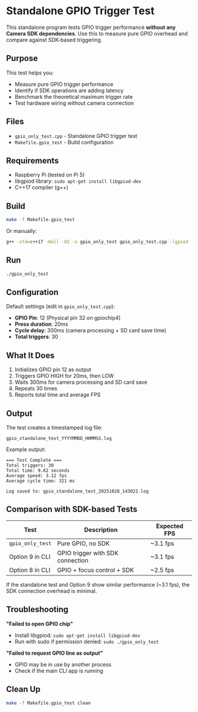 # Standalone GPIO Trigger Test

This standalone program tests GPIO trigger performance **without any Camera SDK dependencies**. Use this to measure pure GPIO overhead and compare against SDK-based triggering.

## Purpose

This test helps you:
- Measure pure GPIO trigger performance
- Identify if SDK operations are adding latency
- Benchmark the theoretical maximum trigger rate
- Test hardware wiring without camera connection

## Files

- `gpio_only_test.cpp` - Standalone GPIO trigger test
- `Makefile.gpio_test` - Build configuration

## Requirements

- Raspberry Pi (tested on Pi 5)
- libgpiod library: `sudo apt-get install libgpiod-dev`
- C++17 compiler (g++)

## Build

```bash
make -f Makefile.gpio_test
```

Or manually:
```bash
g++ -std=c++17 -Wall -O2 -o gpio_only_test gpio_only_test.cpp -lgpiod
```

## Run

```bash
./gpio_only_test
```

## Configuration

Default settings (edit in `gpio_only_test.cpp`):
- **GPIO Pin**: 12 (Physical pin 32 on gpiochip4)
- **Press duration**: 20ms
- **Cycle delay**: 300ms (camera processing + SD card save time)
- **Total triggers**: 30

## What It Does

1. Initializes GPIO pin 12 as output
2. Triggers GPIO HIGH for 20ms, then LOW
3. Waits 300ms for camera processing and SD card save
4. Repeats 30 times
5. Reports total time and average FPS

## Output

The test creates a timestamped log file:
```
gpio_standalone_test_YYYYMMDD_HHMMSS.log
```

Example output:
```
=== Test Complete ===
Total triggers: 30
Total time: 9.62 seconds
Average speed: 3.12 fps
Average cycle time: 321 ms

Log saved to: gpio_standalone_test_20251028_143022.log
```

## Comparison with SDK-based Tests

| Test | Description | Expected FPS |
|------|-------------|--------------|
| `gpio_only_test` | Pure GPIO, no SDK | ~3.1 fps |
| Option 9 in CLI | GPIO trigger with SDK connection | ~3.1 fps |
| Option 8 in CLI | GPIO + focus control + SDK | ~2.5 fps |

If the standalone test and Option 9 show similar performance (~3.1 fps), the SDK connection overhead is minimal.

## Troubleshooting

**"Failed to open GPIO chip"**
- Install libgpiod: `sudo apt-get install libgpiod-dev`
- Run with sudo if permission denied: `sudo ./gpio_only_test`

**"Failed to request GPIO line as output"**
- GPIO may be in use by another process
- Check if the main CLI app is running

## Clean Up

```bash
make -f Makefile.gpio_test clean
```

